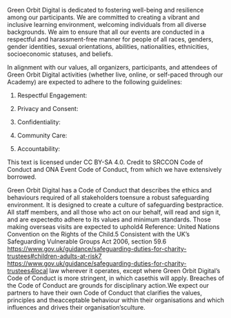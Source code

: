Green Orbit Digital is dedicated to fostering well-being and resilience among our participants. We are committed to creating a vibrant and inclusive learning environment, welcoming individuals from all diverse backgrounds. We aim to ensure that all our events are conducted in a respectful and harassment-free manner for people of all races, genders, gender identities, sexual orientations, abilities, nationalities, ethnicities, socioeconomic statuses, and beliefs.

In alignment with our values, all organizers, participants, and attendees of Green Orbit Digital activities (whether live, online, or self-paced through our Academy) are expected to adhere to the following guidelines:

1. Respectful Engagement:

1. Privacy and Consent:

1. Confidentiality:

1. Community Care:

1. Accountability:

This text is licensed under CC BY-SA 4.0. Credit to SRCCON Code of Conduct and ONA Event Code of Conduct, from which we have extensively borrowed.





Green Orbit Digital has a Code of Conduct that describes the ethics and behaviours required of all stakeholders toensure a robust safeguarding environment. It is designed to create a culture of safeguarding bestpractice. All staff members, and all those who act on our behalf, will read and sign it, and are expectedto adhere to its values and minimum standards. Those making overseas visits are expected to uphold4 Reference: United Nations Convention on the Rights of the Child.5 Consistent with the UK’s Safeguarding Vulnerable Groups Act 2006, section 59.6 https://www.gov.uk/guidance/safeguarding-duties-for-charity-trustees#children-adults-at-risk7 https://www.gov.uk/guidance/safeguarding-duties-for-charity-trustees4local law wherever it operates, except where Green Orbit Digital’s Code of Conduct is more stringent, in which casethis will apply. Breaches of the Code of Conduct are grounds for disciplinary action.We expect our partners to have their own Code of Conduct that clarifies the values, principles and theacceptable behaviour within their organisations and which influences and drives their organisation’sculture.